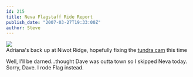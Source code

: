 ```yaml
---
id: 215
title: Neva Flagstaff Ride Report
publish_date: "2007-03-27T19:33:00Z"
author: Steve
---
```

![](http://www.flagstafffrenzy.org/wp-content/uploads/2007/03/IMG_1099.jpg)  
Adriana's back up at Niwot Ridge, hopefully fixing the [tundra cam](http://instaar.colorado.edu/tundracam/index.php) this time

Well, I'll be darned...thought Dave was outta town so I skipped Neva today. Sorry, Dave. I rode Flag instead.

